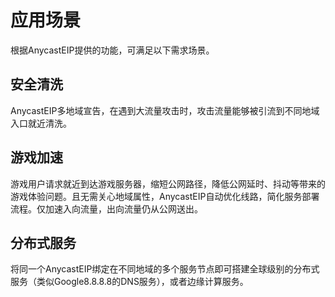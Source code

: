 

# 应用场景

根据AnycastEIP提供的功能，可满足以下需求场景。

## 安全清洗

AnycastEIP多地域宣告，在遇到大流量攻击时，攻击流量能够被引流到不同地域入口就近清洗。

## 游戏加速

游戏用户请求就近到达游戏服务器，缩短公网路径，降低公网延时、抖动等带来的游戏体验问题。且无需关心地域属性，AnycastEIP自动优化线路，简化服务部署流程。仅加速入向流量，出向流量仍从公网送出。

## 分布式服务

将同一个AnycastEIP绑定在不同地域的多个服务节点即可搭建全球级别的分布式服务（类似Google8.8.8.8的DNS服务），或者边缘计算服务。
